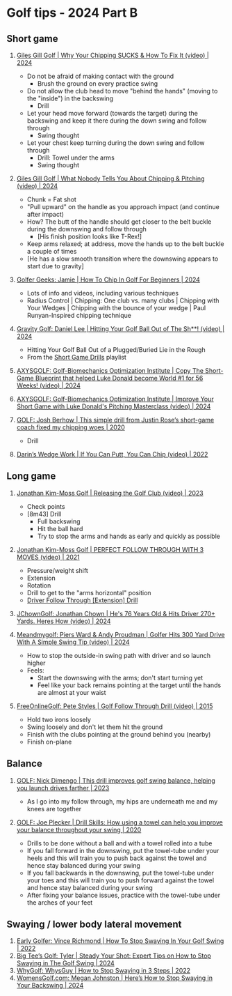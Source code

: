 # Golf tips - 2024 Part B


## Short game

1. [Giles Gill Golf | Why Your Chipping SUCKS & How To Fix It (video) | 2024](https://www.youtube.com/watch?v=hrAV6bq6ZxU)
   - Do not be afraid of making contact with the ground
     * Brush the ground on every practice swing
   - Do not allow the club head to move "behind the hands" (moving to the "inside") in the backswing
     * Drill
   - Let your head move forward (towards the target) during the backswing and keep it there during the down swing and follow through
     * Swing thought
   - Let your chest keep turning during the down swing and follow through
     * Drill: Towel under the arms
     * Swing thought

1. [Giles Gill Golf | What Nobody Tells You About Chipping & Pitching (video) | 2024](https://www.youtube.com/watch?v=QjtkuOffDCo)
   - Chunk = Fat shot
   - "Pull upward" on the handle as you approach impact (and continue after impact)
   - How? The butt of the handle should get closer to the belt buckle during the downswing and follow through
     * [His finish position looks like T-Rex!]
   - Keep arms relaxed; at address, move the hands up to the belt buckle a couple of times
   - [He has a slow smooth transition where the downswing appears to start due to gravity]

1. [Golfer Geeks: Jamie | How To Chip In Golf For Beginners | 2024](https://golfergeeks.com/how-to-chip-in-golf/)
   - Lots of info and videos, including various techniques
   - Radius Control | Chipping: One club vs. many clubs | Chipping with Your Wedges |
     Chipping with the bounce of your wedge | Paul Runyan-Inspired chipping technique

1. [Gravity Golf: Daniel Lee | Hitting Your Golf Ball Out of The Sh**! (video) | 2024](https://www.youtube.com/watch?v=CIy6cDRLpL4)
   - Hitting Your Golf Ball Out of a Plugged/Buried Lie in the Rough
   - From the [Short Game Drills](https://www.youtube.com/playlist?list=PLvHzSHY7TUf9EGpcb54-PqoggJDU1nMVO) playlist

1. [AXYSGOLF: Golf-Biomechanics Optimization Institute | Copy The Short-Game Blueprint that helped Luke Donald become World #1 for 56 Weeks! (video) | 2024](https://www.youtube.com/watch?v=SjiHZUWcHUk)
1. [AXYSGOLF: Golf-Biomechanics Optimization Institute | Improve Your Short Game with Luke Donald's Pitching Masterclass (video) | 2024](https://www.youtube.com/watch?v=xtgVmBWCv0g)

1. [GOLF: Josh Berhow | This simple drill from Justin Rose’s short-game coach fixed my chipping woes | 2020](https://golf.com/news/simple-drill-justin-rose-short-game-coach-fixed-chipping-woes/)
   - Drill

1. [Darin’s Wedge Work | If You Can Putt, You Can Chip (video) | 2022](https://www.youtube.com/watch?v=-9EqJkaAcw4)


## Long game

1. [Jonathan Kim-Moss Golf | Releasing the Golf Club (video) | 2023](https://www.youtube.com/watch?v=MVR6WCbOR0M)
   - Check points
   - [8m43] Drill
     * Full backswing
     * Hit the ball hard
     * Try to stop the arms and hands as early and quickly as possible

1. [Jonathan Kim-Moss Golf | PERFECT FOLLOW THROUGH WITH 3 MOVES (video) | 2021](https://www.youtube.com/watch?v=-WMnaMuLw0Y)
   - Pressure/weight shift
   - Extension
   - Rotation
   - Drill to get to the "arms horizontal" position
   - [Driver Follow Through [Extension] Drill](https://www.youtube.com/shorts/4blOaiiETY4)

1. [JChownGolf: Jonathan Chown | He's 76 Years Old & Hits Driver 270+ Yards. Heres How (video) | 2024](https://www.youtube.com/watch?v=kLk7mkLbEtc)

1. [Meandmygolf: Piers Ward & Andy Proudman | Golfer Hits 300 Yard Drive With A Simple Swing Tip (video) | 2024](https://www.youtube.com/watch?v=Au2oRqoEha4)
   - How to stop the outside-in swing path with driver and so launch higher
   - Feels:
     * Start the downswing with the arms; don't start turning yet
     * Feel like your back remains pointing at the target until the hands are almost at your waist

1. [FreeOnlineGolf: Pete Styles | Golf Follow Through Drill (video) | 2015](https://www.youtube.com/watch?v=xt7dhy1bjU0)
   - Hold two irons loosely
   - Swing loosely and don't let them hit the ground
   - Finish with the clubs pointing at the ground behind you (nearby)
   - Finish on-plane


## Balance

1. [GOLF: Nick Dimengo | This drill improves golf swing balance, helping you launch drives farther | 2023](https://golf.com/instruction/drill-improves-golf-swing-balance/)
   - As I go into my follow through, my hips are underneath me and my knees are together

1. [GOLF: Joe Plecker | Drill Skills: How using a towel can help you improve your balance throughout your swing | 2020](https://golf.com/instruction/drill-skills-how-using-a-towel-can-help-you-improve-your-balance-throughout-your-swing/)
   - Drills to be done without a ball and with a towel rolled into a tube
   - If you fall forward in the downswing, put the towel-tube under your heels
     and this will train you to push back against the towel and hence stay
     balanced during your swing
   - If you fall backwards in the downswing, put the towel-tube under your toes
     and this will train you to push forward against the towel and hence stay
     balanced during your swing
   - After fixing your balance issues, practice with the towel-tube under the
     arches of your feet


## Swaying / lower body lateral movement

1. [Early Golfer: Vince Richmond | How To Stop Swaying In Your Golf Swing | 2022](https://earlygolfer.com/swaying-in-golf-swing/)
1. [Big Tee’s Golf: Tyler | Steady Your Shot: Expert Tips on How to Stop Swaying in The Golf Swing | 2024](https://www.bigteesgolfworld.com/how-to-stop-swaying-in-the-golf-swing/)
1. [WhyGolf: WhysGuy | How to Stop Swaying in 3 Steps | 2022](https://whygolf.com/blogs/whysguyscorner/how-to-stop-swaying-in-golf-swing)
1. [WomensGolf.com: Megan Johnston | Here’s How to Stop Swaying in Your Backswing | 2024](https://womensgolf.com/stop-swaying-in-your-backswing)

